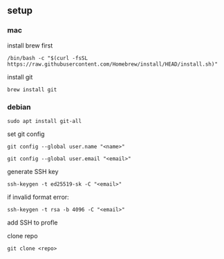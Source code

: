 ## setup

### mac


install brew first

```
/bin/bash -c "$(curl -fsSL https://raw.githubusercontent.com/Homebrew/install/HEAD/install.sh)"
```

install git

```
brew install git
```


### debian

```
sudo apt install git-all
```


set git config

```
git config --global user.name "<name>"
```

```
git config --global user.email "<email>"
```

generate SSH key

```
ssh-keygen -t ed25519-sk -C "<email>"
```

if invalid format error:

```
ssh-keygen -t rsa -b 4096 -C "<email>"
```

add SSH to profle



clone repo


```
git clone <repo>
```


